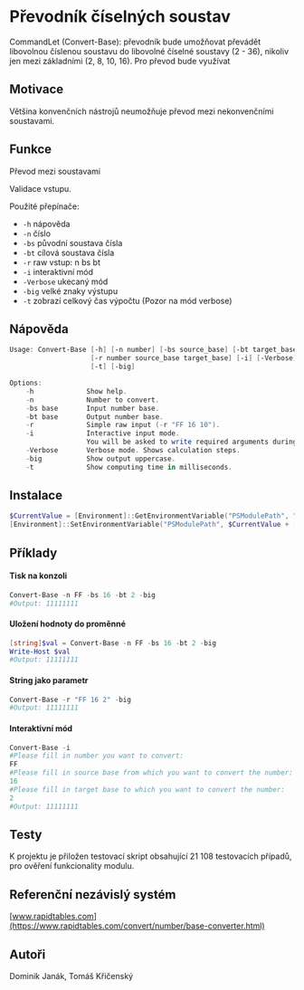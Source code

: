 # Převodník číselných soustav

CommandLet (Convert-Base): převodník bude umožňovat převádět libovolnou číslenou 
soustavu do libovolné číselné soustavy (2 - 36), nikoliv jen mezi základními (2, 8, 10, 16).
Pro převod bude využívat 

## Motivace

Většina konvenčních nástrojů neumožňuje převod mezi nekonvenčními soustavami.

## Funkce

Převod mezi soustavami

Validace vstupu. 

Použité přepínače:
  - `-h` nápověda
  - `-n` číslo
  - `-bs` původní soustava čísla
  - `-bt` cílová soustava čísla
  - `-r` raw vstup: n bs bt
  - `-i` interaktivní mód
  - `-Verbose` ukecaný mód
  - `-big` velké znaky výstupu
  - `-t` zobrazí celkový čas výpočtu (Pozor na mód verbose)

## Nápověda

```powershell
Usage: Convert-Base [-h] [-n number] [-bs source_base] [-bt target_base]
                    [-r number source_base target_base] [-i] [-Verbose]
					[-t] [-big]

Options:
    -h             Show help.
    -n             Number to convert.
    -bs base       Input number base.
    -bt base       Output number base.
    -r             Simple raw input (-r "FF 16 10").
    -i             Interactive input mode. 
                   You will be asked to write required arguments during runtime.
    -Verbose       Verbose mode. Shows calculation steps.
    -big           Show output uppercase.
    -t             Show computing time in milliseconds.
```

## Instalace

```powershell
$CurrentValue = [Environment]::GetEnvironmentVariable("PSModulePath", "Machine")
[Environment]::SetEnvironmentVariable("PSModulePath", $CurrentValue + [System.IO.Path]::PathSeparator + "C:\Path\To\This\Repository", "Machine")
```

## Příklady
#### Tisk na konzoli
```powershell
Convert-Base -n FF -bs 16 -bt 2 -big
#Output: 11111111
```

#### Uložení hodnoty do proměnné
```powershell
[string]$val = Convert-Base -n FF -bs 16 -bt 2 -big
Write-Host $val
#Output: 11111111
```

#### String jako parametr
```powershell
Convert-Base -r "FF 16 2" -big
#Output: 11111111
```

#### Interaktivní mód
```powershell
Convert-Base -i
#Please fill in number you want to convert: 
FF
#Please fill in source base from which you want to convert the number: 
16
#Please fill in target base to which you want to convert the number: 
2
#Output: 11111111
```

## Testy
K projektu je přiložen testovací skript obsahující 21 108 testovacích případů, pro ověření funkcionality modulu.

## Referenční nezávislý systém
[www.rapidtables.com](https://www.rapidtables.com/convert/number/base-converter.html)

## Autoři

Dominik Janák, Tomáš Křičenský
